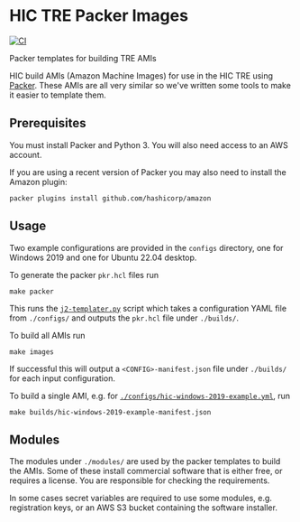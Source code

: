 # HIC TRE Packer Images
[![CI](https://github.com/hic-infra/hic-tre-packer-images/actions/workflows/ci.yml/badge.svg)](https://github.com/hic-infra/hic-tre-packer-images/actions/workflows/ci.yml)

Packer templates for building TRE AMIs

HIC build AMIs (Amazon Machine Images) for use in the HIC TRE using [Packer](https://www.packer.io/).
These AMIs are all very similar so we've written some tools to make it easier to template them.

## Prerequisites

You must install Packer and Python 3.
You will also need access to an AWS account.

If you are using a recent version of Packer you may also need to install the Amazon plugin:
```
packer plugins install github.com/hashicorp/amazon
```

## Usage

Two example configurations are provided in the `configs` directory, one for Windows 2019 and one for Ubuntu 22.04 desktop.

To generate the packer `pkr.hcl` files run
```
make packer
```
This runs the [`j2-templater.py`](./j2-templater.py) script which takes a configuration YAML file from `./configs/` and outputs the `pkr.hcl` file under `./builds/`.

To build all AMIs run
```
make images
```
If successful this will output a `<CONFIG>-manifest.json` file under `./builds/` for each input configuration.

To build a single AMI, e.g. for [`./configs/hic-windows-2019-example.yml`](./configs/hic-windows-2019-example.yml), run
```
make builds/hic-windows-2019-example-manifest.json
```

## Modules

The modules under `./modules/` are used by the packer templates to build the AMIs.
Some of these install commercial software that is either free, or requires a license.
You are responsible for checking the requirements.

In some cases secret variables are required to use some modules, e.g. registration keys, or an AWS S3 bucket containing the software installer.
